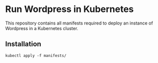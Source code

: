 # Run Wordpress in Kubernetes

This repository contains all manifests required to deploy an instance of Wordpress in a Kubernetes cluster.



## Installation
```
kubectl apply -f manifests/
```
